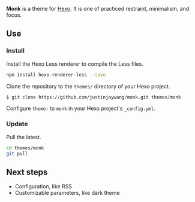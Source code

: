 **Monk** is a theme for [Hexo](http://hexo.io/). It is one of practiced restraint, minimalism, and focus.

## Use

### Install

Install the Hexo Less renderer to compile the Less files.

``` bash
npm install hexo-renderer-less --save
```

Clone the repository to the `themes/` directory of your Hexo project.

``` bash
$ git clone https://github.com/justinjaywang/monk.git themes/monk
```

Configure `theme:` to `monk` in your Hexo project's `_config.yml`.

### Update

Pull the latest.

``` bash
cd themes/monk
git pull
```

## Next steps

- Configuration, like RSS
- Customizable parameters, like dark theme